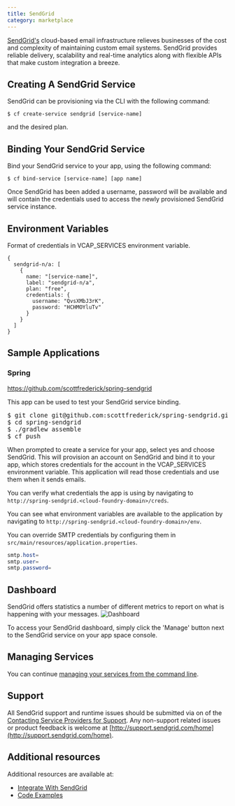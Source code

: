 ```yaml
---
title: SendGrid
category: marketplace
---
```


[SendGrid's](http://sendgrid.com)  cloud-based email infrastructure relieves businesses of the cost and complexity of maintaining custom email systems. SendGrid provides reliable delivery, scalability and real-time analytics along with flexible APIs that make custom integration a breeze.


## <a id='creating-a-sendgrid-service'></a>Creating A SendGrid Service ##

SendGrid can be provisioning via the CLI with the following command:

    
    $ cf create-service sendgrid [service-name]
    
and the desired plan.    

## <a id='binding-your-sendgrid-service'></a>Binding Your SendGrid Service ##

Bind your SendGrid service to your app, using the following command:
    
    $ cf bind-service [service-name] [app name]


Once SendGrid has been added a username, password will be available and will contain the credentials used to access the newly provisioned SendGrid service instance.


## <a id='environment-variable'></a>Environment Variables ##

Format of credentials in VCAP_SERVICES environment variable.


    {
      sendgrid-n/a: [
        {
          name: "[service-name]",
          label: "sendgrid-n/a",
          plan: "free",
          credentials: {
            username: "QvsXMbJ3rK",
            password: "HCHMOYluTv"
          }
        }
      ]
    }



## <a id='sample-app'></a>Sample Applications ##

### Spring

https://github.com/scottfrederick/spring-sendgrid

This app can be used to test your SendGrid service binding. 

<pre class="terminal">
$ git clone git@github.com:scottfrederick/spring-sendgrid.git
$ cd spring-sendgrid
$ ./gradlew assemble
$ cf push
</pre>

When prompted to create a service for your app, select yes and choose SendGrid. This will provision an account on SendGrid and bind it to your app, which stores credentials for the account in the VCAP_SERVICES environment variable. This application will read those credentials and use them when it sends emails.

You can verify what credentials the app is using by navigating to `http://spring-sendgrid.<cloud-foundry-domain>/creds`.

You can see what environment variables are available to the application by navigating to `http://spring-sendgrid.<cloud-foundry-domain>/env`.

You can override SMTP credentials by configuring them in `src/main/resources/application.properties`.

~~~java
smtp.host=
smtp.user=
smtp.password=
~~~

## <a id='dashboard'></a>Dashboard ##

SendGrid offers statistics a number of different metrics to report on what is happening with your messages.
![Dashboard](https://sendgrid.com/docs/images/delivery_metrics.png)

To access your SendGrid dashboard, simply click the 'Manage' button next to the SendGrid service on your app space console.


## Managing Services

You can continue [managing your services from the command line](http://docs.cloudfoundry.com/docs/using/services/managing-services.html).


## <a id='support'></a>Support ##

All SendGrid support and runtime issues should be submitted via on of the [Contacting Service Providers for Support](http://docs.cloudfoundry.com/docs/dotcom/services-marketplace/contacting-service-providers-for-support.html). Any non-support related issues or product feedback is welcome at [http://support.sendgrid.com/home](http://support.sendgrid.com/home).


## <a id='additional-resources'></a>Additional resources ##

Additional resources are available at:

- [Integrate With SendGrid](http://sendgrid.com/docs/Integrate/index.html)
- [Code Examples](http://sendgrid.com/docs/Code_Examples/index.html)

